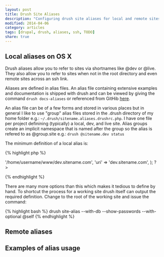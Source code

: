 ```yaml
---
layout: post
title: Drush Site Aliases
description: "Configuring drush site aliases for local and remote sites."
modified: 2014-04-06
category: articles
tags: [drupal, drush, aliases, ssh, TODO]
share: true
---
```


## Local aliases on OS X

Drush aliases allow you to refer to sites via shortnames like @dev or @live. They also allow you to refer to sites when not in the root directory and even remote sites across an ssh link.

Aliases are defined in alias files. An alias file containing extensive examples and documentation is shipped with drush and can be viewed by giving the command `drush docs-aliases` or referenced from GitHib [here](https://github.com/drush-ops/drush/blob/master/examples/example.aliases.drushrc.php).

An alias file can be of a few forms and stored in various places but in general I like to use "group" alias files stored in the .drush directory of my home folder e.g.: `~/.drush/sitename.aliases.drushrc.php`. I have one file per project definining (typically) a local, dev, and live site. Alias groups create an implicit namespace that is named after the group so the alias is refered to as @group.site e.g.: `drush @sitename.dev status`


The minimum definition of a local alias is:

{% highlight php %}
<?php
$aliases['dev'] = array(
  'root' => '/home/username/www/dev.sitename.com',
  'uri' => 'dev.sitename.com',
);
?>
{% endhighlight %}

There are many more options than this which makes it tedious to define by hand. To shortcut the process for a working site drush itself can output the required definition. Change to the root of the working site and issue the command:

{% highlight bash %}
drush site-alias --with-db --show-passwords --with-optional @self
{% endhighlight %}

## Remote aliases



## Examples of alias usage

